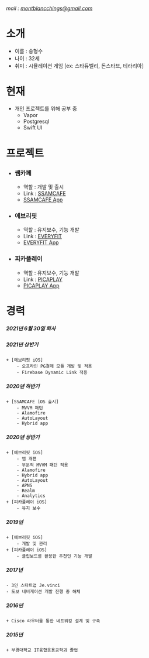 
###### mail : montblancchings@gmail.com

# 소개
* 이름 : 송형수
* 나이 : 32세
* 취미 : 시뮬레이션 게임 [ex: 스타듀벨리, 돈스타브, 테라리아]

# 현재
+ 개인 프로젝트를 위해 공부 중
	+ Vapor
	+ Postgresql
	+ Swift UI


# 프로젝트
+ ### 쌤카페 
	+ 역할 : 개발 및 출시
	+ Link : [SSAMCAFE][ssamcafe Link]
	+ [SSAMCAFE App][ssamcafe App Link]

[ssamcafe Link]: https://www.ssamcafe.com/introduce.do
[ssamcafe App Link]: https://apps.apple.com/kr/app/쌤카페/id1524424272?app=itunes&ign-mpt=uo%3D4

+ ### 에브리핏
	+ 역할 : 유지보수, 기능 개발
	+ Link : [EVERYFIT][everyfit Link]
	+ [EVERYFIT App][everyfit App Link]

[everyfit Link]: https://mg.everyfit.co.kr
[everyfit App Link]: https://apps.apple.com/kr/app/에브리핏-운동-뷰티에-안심을-더하다/id1179617615

+ ### 피카플레이
	+ 역할 : 유지보수, 기능 개발
	+ Link : [PICAPLAY][picaplay Link]
	+ [PICAPLAY App][picaplay App Link]

[picaplay Link]: https://www.picaplay.com
[picaplay App Link]: https://apps.apple.com/kr/app/피카플레이/id1434266163


# 경력
##### 2021년 6월 30일 퇴사


##### 2021년 상반기
	+ [에브리핏 iOS]
		- 오프라인 PG결제 모듈 개발 및 적용
		- Firebase Dynamic Link 적용
##### 2020년 하반기
	+ [SSAMCAFE iOS 출시]
		- MVVM 패턴
		- Alamofire
		- AutoLayout
		- Hybrid app
##### 2020년 상반기
	+ [에브리핏 iOS]
		- 앱 개편
		- 부분적 MVVM 패턴 적용
		- Alamofire
		- Hybrid app
		- AutoLayout
		- APNS
		- Realm
		- Analytics 
	+ [피카플레이 iOS]
		- 유지 보수
##### 2019년
	+ [에브리핏 iOS]
		- 개발 및 관리
	+ [피카플레이 iOS]
		- 클립보드를 활용한 추천인 기능 개발

##### 2017년
	- 3인 스타트업 Je.vinci
	- 도보 네비게이션 개발 진행 중 해체

##### 2016년
	+ Cisco 라우터를 통한 네트워킹 설계 및 구축

##### 2015년
	+ 부경대학교 IT융합응용공학과 졸업


